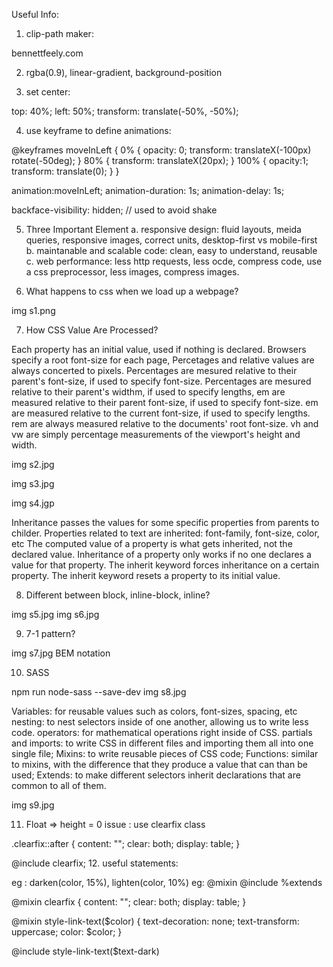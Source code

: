 Useful Info:

1. clip-path maker:

bennettfeely.com

2. rgba(0.9), linear-gradient, background-position

3. set center:

 top: 40%;
 left: 50%;
 transform: translate(-50%, -50%);
 
4. use keyframe to define animations:

@keyframes moveInLeft {
    0% {
        opacity: 0;
        transform: translateX(-100px) rotate(-50deg);
    }
    80% {
        transform: translateX(20px);
    }
    100% {
        opacity:1;
        transform: translate(0);
    }
}

animation:moveInLeft;
animation-duration: 1s;
animation-delay: 1s;

backface-visibility: hidden; // used to avoid shake

5. Three Important Element
    a. responsive design: fluid layouts, meida queries, responsive images, correct units, desktop-first vs mobile-first
    b. maintanable and scalable code: clean, easy to understand, reusable
    c. web performance: less http requests, less ocde, compress code, use a css preprocessor, less images, compress images.
    
6. What happens to css when we load up a webpage?

img s1.png

7. How CSS Value Are Processed?

Each property has an initial value, used if nothing is declared.
Browsers specify a root font-size for each page,
Percetages and relative values are always concerted to pixels.
Percentages are mesured relative to their parent's font-size, if used to specify font-size.
Percentages are mesured relative to their parent's widthm, if used to specify lengths,
em are measured relative to their parent font-size, if used to specify font-size.
em are measured relative to the current font-size, if used to specify lengths.
rem are always measured relative to the documents' root font-size.
vh and vw are simply percentage measurements of the viewport's height and width.



img s2.jpg

img s3.jpg
      
img s4.jgp

Inheritance passes the values for some specific properties from parents to childer.
Properties related to text are inherited: font-family, font-size, color, etc
The computed value of a property is what gets inherited, not the declared value.
Inheritance of a property only works if no one declares a value for that property.
The inherit keyword forces inheritance on a certain property. 
The inherit keyword resets a property to its initial value.


8. Different between block, inline-block, inline?

img s5.jpg
img s6.jpg

9. 7-1 pattern?

img s7.jpg   BEM notation

10. SASS

npm run node-sass --save-dev
img s8.jpg

Variables: for reusable values such as colors, font-sizes, spacing, etc
nesting: to nest selectors inside of one another, allowing us to write less code.
operators: for mathematical operations right inside of CSS.
partials and imports: to write CSS in different files and importing them all into one single file;
Mixins: to write reusable pieces of CSS code;
Functions: similar to mixins, with the difference that they produce a value that can than be used;
Extends: to make different selectors inherit declarations that are common to all of them.

img s9.jpg

11. Float => height = 0 issue : use clearfix class 

.clearfix::after {
    content: "";
    clear: both;
    display: table;
}


@include clearfix;
12. useful statements:

eg : darken(color, 15%), lighten(color, 10%)
eg: @mixin  @include %extends

@mixin clearfix {
    content: "";
    clear: both;
    display: table;
}

@mixin style-link-text($color) {
    text-decoration: none;
    text-transform: uppercase;
    color: $color;
}
    
@include style-link-text($text-dark)
